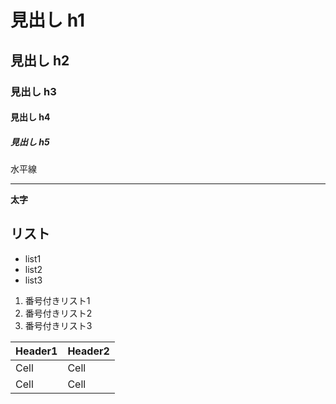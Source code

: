 # 見出し h1
## 見出し h2
### 見出し h3
#### 見出し h4
##### 見出し h5

水平線

---

**太字**

## リスト
- list1
- list2
- list3

1. 番号付きリスト1
2. 番号付きリスト2
3. 番号付きリスト3


Header1 | Header2
--------|--------
Cell    | Cell
Cell    | Cell

